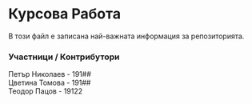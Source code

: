 # Курсова Работа

В този файл е записана най-важната информация за репозиторията.

### Участници / Контрибутори
Петър Николаев - 191## <br/>
Цветина Томова - 191## <br/>
Теодор Пацов - 19122
